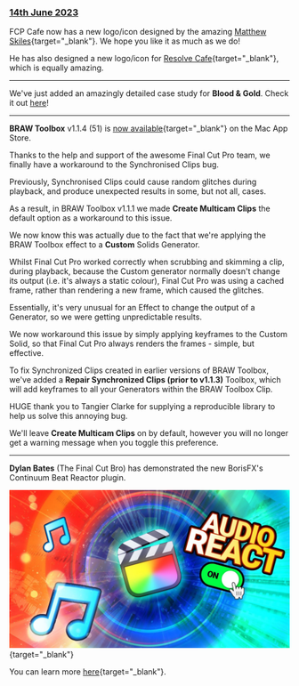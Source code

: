 ### [14th June 2023](/news/20230614)

FCP Cafe now has a new logo/icon designed by the amazing [Matthew Skiles](https://matthewskiles.com){target="_blank"}. We hope you like it as much as we do!

He has also designed a new logo/icon for [Resolve Cafe](https://resolve.cafe){target="_blank"}, which is equally amazing.

---

We've just added an amazingly detailed case study for **Blood & Gold**. Check it out [here](/case-studies/blood-and-gold/)!

---

**BRAW Toolbox** v1.1.4 (51) is [now available](https://brawtoolbox.io){target="_blank"} on the Mac App Store.

Thanks to the help and support of the awesome Final Cut Pro team, we finally have a workaround to the Synchronised Clips bug.

Previously, Synchronised Clips could cause random glitches during playback, and produce unexpected results in some, but not all, cases.

As a result, in BRAW Toolbox v1.1.1 we made **Create Multicam Clips** the default option as a workaround to this issue.

We now know this was actually due to the fact that we're applying the BRAW Toolbox effect to a **Custom** Solids Generator.

Whilst Final Cut Pro worked correctly when scrubbing and skimming a clip, during playback, because the Custom generator normally doesn't change its output (i.e. it's always a static colour), Final Cut Pro was using a cached frame, rather than rendering a new frame, which caused the glitches.

Essentially, it's very unusual for an Effect to change the output of a Generator, so we were getting unpredictable results.

We now workaround this issue by simply applying keyframes to the Custom Solid, so that Final Cut Pro always renders the frames - simple, but effective.

To fix Synchronized Clips created in earlier versions of BRAW Toolbox, we've added a **Repair Synchronized Clips (prior to v1.1.3)** Toolbox, which will add keyframes to all your Generators within the BRAW Toolbox Clip.

HUGE thank you to Tangier Clarke for supplying a reproducible library to help us solve this annoying bug.

We'll leave **Create Multicam Clips** on by default, however you will no longer get a warning message when you toggle this preference.

---

**Dylan Bates** (The Final Cut Bro) has demonstrated the new BorisFX's Continuum Beat Reactor plugin.

[![](/static/audio-visualizer.jpg)](https://www.youtube.com/watch?v=aghqTZ3HWyI){target="_blank"}

You can learn more [here](https://fcp.borisfx.com/continuum-fcp-units){target="_blank"}.